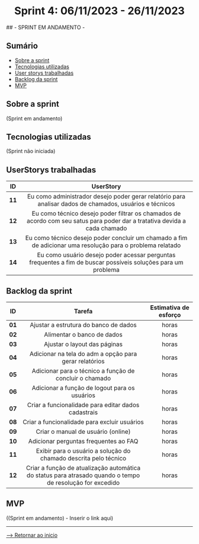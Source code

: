 <h1 align="center">Sprint 4: 06/11/2023 - 26/11/2023</h1>
## - SPRINT EM ANDAMENTO -

## Sumário

- [Sobre a sprint](#Sobre-a-sprint)
- [Tecnologias utilizadas](#Tecnologias-utilizadas)
- [User storys trabalhadas](#UserStorys-trabalhadas)
- [Backlog da sprint](#Backlog-da-sprint)
- [MVP](#MVP)


## Sobre a sprint

(Sprint em andamento)

## Tecnologias utilizadas

(Sprint não iniciada)

## UserStorys trabalhadas

 ID | UserStory |
|:--------------:  | :----------:|
| **11** | Eu como administrador desejo poder gerar relatório para analisar dados de chamados, usuários e técnicos |
| **12** | Eu como técnico desejo poder filtrar os chamados de acordo com seu satus para poder dar a tratativa devida a cada chamado |
| **13** | Eu como técnico desejo poder concluir um chamado a fim de adicionar uma resolução para o problema relatado |
| **14** | Eu como usuário desejo poder acessar perguntas frequentes a fim de buscar possíveis soluções para um problema |   

## Backlog da sprint

 ID | Tarefa | Estimativa de esforço |
|:--------------:  | :----------:|:--------------:|
| **01** | Ajustar a estrutura do banco de dados |  horas |
| **02** | Alimentar o banco de dados |  horas |
| **03** | Ajustar o layout das páginas |  horas |
| **04** | Adicionar na tela do adm a opção para gerar relatórios |  horas |  
| **05** | Adicionar para o técnico a função de concluir o chamado |  horas |
| **06** | Adicionar a função de logout para os usuários |  horas |  
| **07** | Criar a funcionalidade para editar dados cadastrais |  horas |  
| **08** | Criar a funcionalidade para excluir usuários |  horas | 
| **09** | Criar o manual de usuário (online) |  horas | 
| **10** | Adicionar perguntas frequentes ao FAQ  |  horas |
| **11** | Exibir para o usuário a solução do chamado descrita pelo técnico |  horas | 
| **12** | Criar a função de atualização automática do status para atrasado quando o tempo de resolução for excedido |  horas |

## MVP

((Sprint em andamento) - Inserir o link aqui)

<hr>

[--> Retornar ao inicio](#Sumário)

